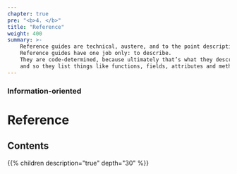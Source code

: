 ```yaml
---
chapter: true
pre: "<b>4. </b>"
title: "Reference"
weight: 400
summary: >-
    Reference guides are technical, austere, and to the point descriptions of the machinery and how to operate it.
    Reference guides have one job only: to describe.
    They are code-determined, because ultimately that’s what they describe: key classes, functions, APIs,
    and so they list things like functions, fields, attributes and methods, and set out how to use them.
---
```


### Information-oriented

# Reference

## Contents

{{% children description="true" depth="30" %}}
